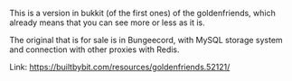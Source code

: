This is a version in bukkit (of the first ones) of the goldenfriends, which already means that you can see more or less as it is.

The original that is for sale is in Bungeecord, with MySQL storage system and connection with other proxies with Redis.

Link: https://builtbybit.com/resources/goldenfriends.52121/

